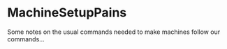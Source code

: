 # MachineSetupPains
Some notes on the usual commands needed to make machines follow our commands...
